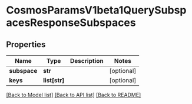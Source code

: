 # CosmosParamsV1beta1QuerySubspacesResponseSubspaces

## Properties
Name | Type | Description | Notes
------------ | ------------- | ------------- | -------------
**subspace** | **str** |  | [optional] 
**keys** | **list[str]** |  | [optional] 

[[Back to Model list]](../README.md#documentation-for-models) [[Back to API list]](../README.md#documentation-for-api-endpoints) [[Back to README]](../README.md)

